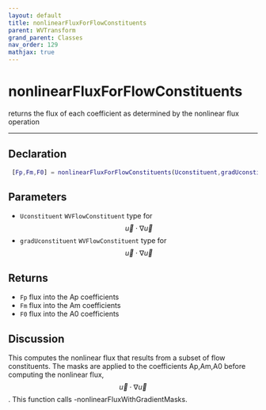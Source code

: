 ```yaml
---
layout: default
title: nonlinearFluxForFlowConstituents
parent: WVTransform
grand_parent: Classes
nav_order: 129
mathjax: true
---
```


#  nonlinearFluxForFlowConstituents

returns the flux of each coefficient as determined by the nonlinear flux operation


---

## Declaration
```matlab
 [Fp,Fm,F0] = nonlinearFluxForFlowConstituents(Uconstituent,gradUconstituent)
```
## Parameters
+ `Uconstituent`  `WVFlowConstituent` type for $$\vec{u} \cdot \nabla \vec{u}$$
+ `gradUconstituent`  `WVFlowConstituent` type for $$\vec{u} \cdot \nabla \vec{u}$$

## Returns
+ `Fp`  flux into the Ap coefficients
+ `Fm`  flux into the Am coefficients
+ `F0`  flux into the A0 coefficients

## Discussion

  This computes the nonlinear flux that results from a subset of flow
  constituents. The masks are applied to the coefficients Ap,Am,A0 before
  computing the nonlinear flux, $$\vec{u} \cdot \nabla \vec{u}$$. This
  function calls -nonlinearFluxWithGradientMasks.
 
              

